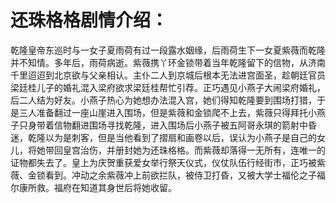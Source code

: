 # 还珠格格剧情介绍：
  乾隆皇帝东巡时与一女子夏雨荷有过一段露水姻缘，后雨荷生下一女夏紫薇而乾隆并不知情。多年后，雨荷病逝。紫薇携丫环金锁带着当年乾隆留下的信物，从济南千里迢迢到北京欲与父亲相认。主仆二人到京城后根本无法进宫面圣，趁朝廷官员梁廷桂儿子的婚礼混入梁府欲求梁廷桂帮忙引荐。正巧遇见小燕子大闹梁府婚礼，后二人结为好友。小燕子热心为她想办法混入宫，她们得知乾隆要到围场打猎，于是三人准备翻过一座山崖进入围场，但是紫薇和金锁爬不上去，紫薇只得拜托小燕子只身带着信物翻进围场寻找乾隆，进入围场后小燕子被五阿哥永琪的箭射中昏迷，乾隆以为是刺客，但是当他看到了摺扇和画卷以后，误认为小燕子是自己的女儿，将她带回皇宫治伤，并册封她为还珠格格。而紫薇却落得一无所有，连唯一的证物都失去了。皇上为庆贺重获爱女举行祭天仪式，仪仗队伍行经街市，正巧被紫薇、金锁看到。冲动之余紫薇冲上前欲拦队，被侍卫打昏，又被大学士福伦之子福尔康所救。福府在知道其身世后将她收留。

 
